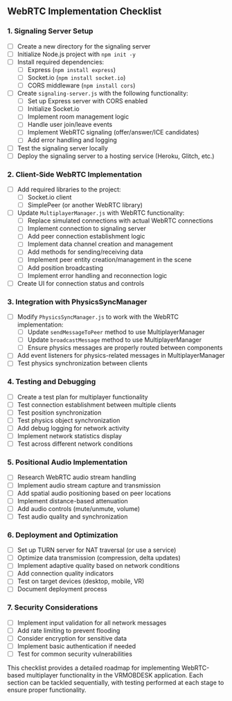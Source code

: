 ## WebRTC Implementation Checklist

### 1. Signaling Server Setup
- [ ] Create a new directory for the signaling server
- [ ] Initialize Node.js project with `npm init -y`
- [ ] Install required dependencies:
  - [ ] Express (`npm install express`)
  - [ ] Socket.io (`npm install socket.io`)
  - [ ] CORS middleware (`npm install cors`)
- [ ] Create `signaling-server.js` with the following functionality:
  - [ ] Set up Express server with CORS enabled
  - [ ] Initialize Socket.io
  - [ ] Implement room management logic
  - [ ] Handle user join/leave events
  - [ ] Implement WebRTC signaling (offer/answer/ICE candidates)
  - [ ] Add error handling and logging
- [ ] Test the signaling server locally
- [ ] Deploy the signaling server to a hosting service (Heroku, Glitch, etc.)

### 2. Client-Side WebRTC Implementation
- [ ] Add required libraries to the project:
  - [ ] Socket.io client
  - [ ] SimplePeer (or another WebRTC library)
- [ ] Update `MultiplayerManager.js` with WebRTC functionality:
  - [ ] Replace simulated connections with actual WebRTC connections
  - [ ] Implement connection to signaling server
  - [ ] Add peer connection establishment logic
  - [ ] Implement data channel creation and management
  - [ ] Add methods for sending/receiving data
  - [ ] Implement peer entity creation/management in the scene
  - [ ] Add position broadcasting
  - [ ] Implement error handling and reconnection logic
- [ ] Create UI for connection status and controls

### 3. Integration with PhysicsSyncManager
- [ ] Modify `PhysicsSyncManager.js` to work with the WebRTC implementation:
  - [ ] Update `sendMessageToPeer` method to use MultiplayerManager
  - [ ] Update `broadcastMessage` method to use MultiplayerManager
  - [ ] Ensure physics messages are properly routed between components
- [ ] Add event listeners for physics-related messages in MultiplayerManager
- [ ] Test physics synchronization between clients

### 4. Testing and Debugging
- [ ] Create a test plan for multiplayer functionality
- [ ] Test connection establishment between multiple clients
- [ ] Test position synchronization
- [ ] Test physics object synchronization
- [ ] Add debug logging for network activity
- [ ] Implement network statistics display
- [ ] Test across different network conditions

### 5. Positional Audio Implementation
- [ ] Research WebRTC audio stream handling
- [ ] Implement audio stream capture and transmission
- [ ] Add spatial audio positioning based on peer locations
- [ ] Implement distance-based attenuation
- [ ] Add audio controls (mute/unmute, volume)
- [ ] Test audio quality and synchronization

### 6. Deployment and Optimization
- [ ] Set up TURN server for NAT traversal (or use a service)
- [ ] Optimize data transmission (compression, delta updates)
- [ ] Implement adaptive quality based on network conditions
- [ ] Add connection quality indicators
- [ ] Test on target devices (desktop, mobile, VR)
- [ ] Document deployment process

### 7. Security Considerations
- [ ] Implement input validation for all network messages
- [ ] Add rate limiting to prevent flooding
- [ ] Consider encryption for sensitive data
- [ ] Implement basic authentication if needed
- [ ] Test for common security vulnerabilities

This checklist provides a detailed roadmap for implementing WebRTC-based multiplayer functionality in the VRMOBDESK application. Each section can be tackled sequentially, with testing performed at each stage to ensure proper functionality.
